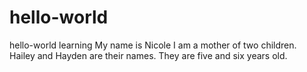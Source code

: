 # hello-world
hello-world learning
My name is Nicole I am a mother of two children. Hailey and Hayden are their names. They are five and six years old.

